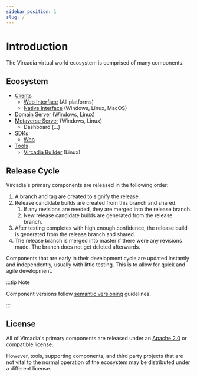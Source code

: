 ```yaml
---
sidebar_position: 1
slug: /
---
```


# Introduction

The Vircadia virtual world ecosystem is comprised of many components.

## Ecosystem

* [Clients](interfaces/README.md)
  * [Web Interface](interfaces/web/README.md) (All platforms)
  * [Native Interface](interfaces/native/README.md) (Windows, Linux, MacOS)
* [Domain Server](domain-server/README.md) (Windows, Linux)
* [Metaverse Server](metaverse-server/README.md) (Windows, Linux)
  * Dashboard (...)
* [SDKs](sdks/README.md)
  * [Web](sdks/web/README.md)
* [Tools](tools/README.md)
  * [Vircadia Builder](tools/vircadia-builder/README.md) (Linux)

## Release Cycle

Vircadia's primary components are released in the following order:

1. A branch and tag are created to signify the release.
2. Release candidate builds are created from this branch and shared.
    1. If any revisions are needed, they are merged into the release branch.
    2. New release candidate builds are generated from the release branch.
3. After testing completes with high enough confidence, the release build is generated from the release branch and shared.
4. The release branch is merged into master if there were any revisions made. The branch does not get deleted afterwards.

Components that are early in their development cycle are updated instantly and independently, usually with little testing. This is to allow for quick and agile development.

:::tip Note

Component versions follow [semantic versioning](https://semver.org/) guidelines.

:::

## License

All of Vircadia's primary components are released under an [Apache 2.0](https://www.apache.org/licenses/LICENSE-2.0) or compatible license.

However, tools, supporting components, and third party projects that are not vital to the normal operation of the ecosystem may be distributed under a different license.

